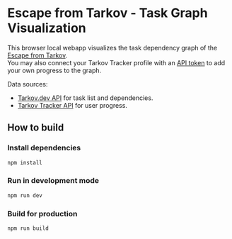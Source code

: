 # Escape from Tarkov - Task Graph Visualization

This browser local webapp visualizes the task dependency graph of the [Escape from Tarkov](https://www.escapefromtarkov.com/).  
You may also connect your Tarkov Tracker profile with an [API token](https://tarkovtracker.io/settings) to add your own progress to the graph.

Data sources:
 - [Tarkov.dev API](https://tarkov.dev/api/) for task list and dependencies.
 - [Tarkov Tracker API](https://tarkovtracker.github.io/TarkovTracker/) for user progress.

## How to build

### Install dependencies
```bash
npm install
```

### Run in development mode
```bash
npm run dev
```

### Build for production
```bash
npm run build
```
